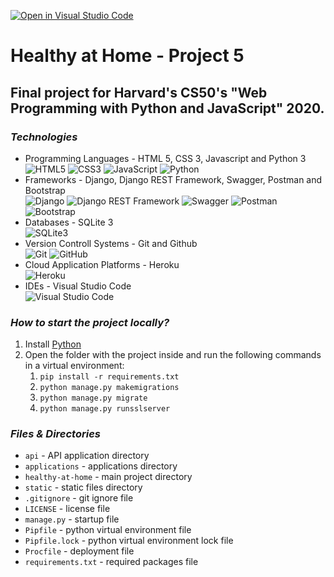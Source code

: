 [![Open in Visual Studio Code](https://open.vscode.dev/badges/open-in-vscode.svg)](https://open.vscode.dev/mmanchev23/healthy-at-home)

# Healthy at Home - Project 5

## Final project for Harvard's CS50's "Web Programming with Python and JavaScript" 2020.

### ***Technologies***
<ul>
    <li>
        Programming Languages - HTML 5, CSS 3, Javascript and Python 3
        <br>
        <img alt="HTML5" src="https://img.shields.io/badge/html5-%23E34F26.svg?style=for-the-badge&logo=html5&logoColor=white"/>
        <img alt="CSS3" src="https://img.shields.io/badge/css3-%231572B6.svg?style=for-the-badge&logo=css3&logoColor=white"/>
        <img alt="JavaScript" src="https://img.shields.io/badge/javascript-%23323330.svg?style=for-the-badge&logo=javascript&logoColor=%23F7DF1E"/>
        <img alt="Python" src="https://img.shields.io/badge/python-%2314354C.svg?style=for-the-badge&logo=python&logoColor=white"/>
    </li>
    <li>
        Frameworks - Django, Django REST Framework, Swagger, Postman and Bootstrap
        <br/>
        <img alt="Django" src="https://img.shields.io/badge/django-%23092E20.svg?style=for-the-badge&logo=django&logoColor=white"/>
        <img alt="Django REST Framework" src="https://img.shields.io/badge/DJANGO-REST-ff1709?style=for-the-badge&logo=django&logoColor=white&color=ff1709&labelColor=gray"/>
        <img alt="Swagger" src="https://img.shields.io/badge/-Swagger-%23Clojure?style=for-the-badge&logo=swagger&logoColor=white"/>
        <img alt="Postman" src="https://img.shields.io/badge/Postman-FF6C37?style=for-the-badge&logo=postman&logoColor=red"/>
        <img alt="Bootstrap" src="https://img.shields.io/badge/bootstrap-%23563D7C.svg?style=for-the-badge&logo=bootstrap&logoColor=white"/>
    </li>
    <li>
        Databases - SQLite 3
        <br>
        <img alt="SQLite3" src ="https://img.shields.io/badge/sqlite-%2307405e.svg?style=for-the-badge&logo=sqlite&logoColor=white"/>
    </li>
    <li>
        Version Controll Systems - Git and Github
        <br/>
        <img alt="Git" src="https://img.shields.io/badge/git-%23F05033.svg?style=for-the-badge&logo=git&logoColor=white"/>
        <img alt="GitHub" src="https://img.shields.io/badge/github-%23121011.svg?style=for-the-badge&logo=github&logoColor=white"/>
    </li>
    <li>
        Cloud Application Platforms - Heroku
        <br/>
        <img alt="Heroku" src="https://img.shields.io/badge/heroku-%23430098.svg?style=for-the-badge&logo=heroku&logoColor=white"/>
    </li>
    <li>
        IDEs - Visual Studio Code
        <br/>
        <img alt="Visual Studio Code" src="https://img.shields.io/badge/VisualStudioCode-0078d7.svg?style=for-the-badge&logo=visual-studio-code&logoColor=white"/>
    </li>
</ul>

### ***How to start the project locally?***
1. Install [Python](https://www.python.org/downloads/)
2. Open the folder with the project inside and run the following commands in a virtual environment: 
   1. `pip install -r requirements.txt`
   2. `python manage.py makemigrations`
   3. `python manage.py migrate`
   4. `python manage.py runsslserver`

### ***Files & Directories***
- `api` - API application directory
- `applications` - applications directory
- `healthy-at-home` - main project directory
- `static` - static files directory
- `.gitignore` - git ignore file
- `LICENSE` - license file
- `manage.py` - startup file
- `Pipfile` - python virtual environment file
- `Pipfile.lock` - python virtual environment lock file
- `Procfile` - deployment file
- `requirements.txt` - required packages file
